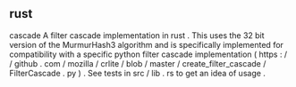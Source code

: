 #
rust
-
cascade
A
filter
cascade
implementation
in
rust
.
This
uses
the
32
bit
version
of
the
MurmurHash3
algorithm
and
is
specifically
implemented
for
compatibility
with
a
specific
python
filter
cascade
implementation
(
https
:
/
/
github
.
com
/
mozilla
/
crlite
/
blob
/
master
/
create_filter_cascade
/
FilterCascade
.
py
)
.
See
tests
in
src
/
lib
.
rs
to
get
an
idea
of
usage
.
